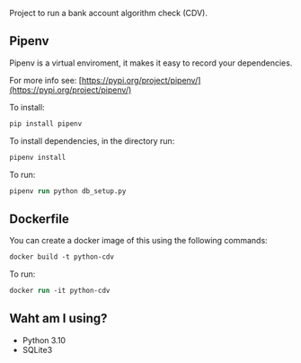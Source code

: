 Project to run a bank account algorithm check (CDV).

## Pipenv

Pipenv is a virtual enviroment, it makes it easy to record your dependencies.

For more info see: [https://pypi.org/project/pipenv/](https://pypi.org/project/pipenv/)

To install:

```ps
pip install pipenv
```

To install dependencies, in the directory run:

```ps
pipenv install
```

To run:

```ps
pipenv run python db_setup.py
```

## Dockerfile

You can create a docker image of this using the following commands:

```ps
docker build -t python-cdv
```

To run:

```ps
docker run -it python-cdv
```

## Waht am I using?

- Python 3.10
- SQLite3
